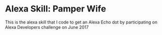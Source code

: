 # Alexa Skill: Pamper Wife
This is the alexa skill that I code to get an Alexa Echo dot by participating on Alexa Developers challenge on June 2017
